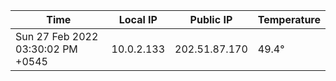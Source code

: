 | Time     | Local IP | Public IP | Temperature |
| ----------- | ----------- | ----------- | ----------- |
| Sun 27 Feb 2022 03:30:02 PM +0545      | 10.0.2.133     | 202.51.87.170  | 49.4° |
